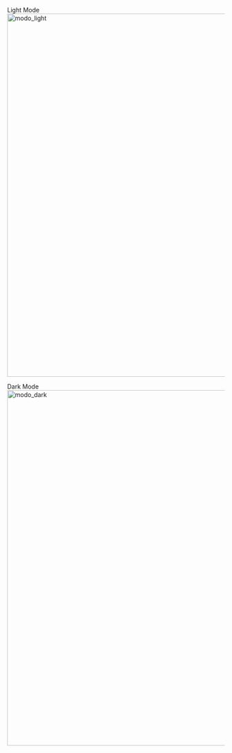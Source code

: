 Light Mode
<img width="688" height="842" alt="modo_light" src="https://github.com/user-attachments/assets/aba542c3-079c-4ab9-87be-2aeefdc3795e" />

Dark Mode
<img width="773" height="824" alt="modo_dark" src="https://github.com/user-attachments/assets/f8752755-060a-4481-b63d-f1444cd5f423" />
